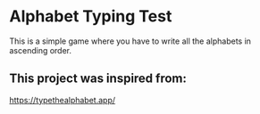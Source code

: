 # Alphabet Typing Test

This is a simple game where you have to write all the alphabets in ascending order.

## This project was inspired from:

<a href='https://typethealphabet.app/'>https://typethealphabet.app/</a>
